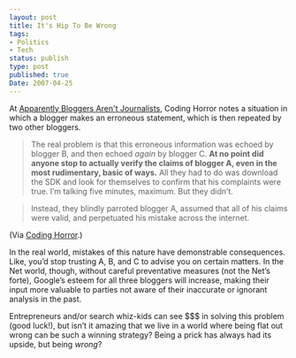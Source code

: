 ```yaml
---
layout: post
title: It's Hip To Be Wrong
tags:
- Politics
- Tech
status: publish
type: post
published: true
Date: 2007-04-25
---
```


At [Apparently Bloggers Aren't Journalists](ttps://blog.codinghorror.com/apparently-bloggers-arent-journalists/), Coding Horror notes a situation in which a blogger makes an erroneous statement, which is then repeated by two other bloggers.

> The real problem is that this erroneous information was echoed by blogger B, and then echoed <i>again</i> by blogger C. <b>At no point did anyone stop to actually verify the claims of blogger A, even in the most rudimentary, basic of ways.</b> All they had to do was download the <span class="caps">SDK</span> and look for themselves to confirm that his complaints were true. I&#8217;m talking five minutes, maximum.
> But they didn&#8217;t.

> Instead, they blindly parroted blogger A, assumed that all of his claims were valid, and perpetuated his mistake across the internet.

(Via [Coding Horror](https://blog.codinghorror.com/).)

In the real world, mistakes of this nature have demonstrable consequences.  Like, you&#8217;d stop trusting A, B, and C to advise you on certain matters.  In the Net world, though, without careful preventative measures (not the Net&#8217;s forte), Google&#8217;s esteem for all three bloggers will increase, making their input more valuable to parties not aware of their inaccurate or ignorant analysis in the past.


Entrepreneurs and/or search whiz-kids can see $$$ in solving this problem (good luck!), but isn&#8217;t it amazing that we live in a world where being flat out wrong can be such a winning strategy?  Being a prick has always had its upside, but being *wrong*?
